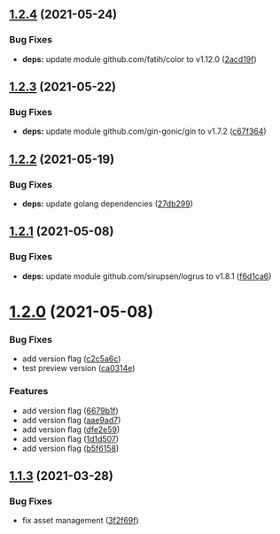 ## [1.2.4](https://github.com/karlderkaefer/go-template-project/compare/v1.2.3...v1.2.4) (2021-05-24)


### Bug Fixes

* **deps:** update module github.com/fatih/color to v1.12.0 ([2acd19f](https://github.com/karlderkaefer/go-template-project/commit/2acd19fe627cf6c939dabbd72cbc0836600e4a80))

## [1.2.3](https://github.com/karlderkaefer/go-template-project/compare/v1.2.2...v1.2.3) (2021-05-22)


### Bug Fixes

* **deps:** update module github.com/gin-gonic/gin to v1.7.2 ([c67f364](https://github.com/karlderkaefer/go-template-project/commit/c67f3641a335ea896d079af6f73de845b3e7f672))

## [1.2.2](https://github.com/karlderkaefer/go-template-project/compare/v1.2.1...v1.2.2) (2021-05-19)


### Bug Fixes

* **deps:** update golang dependencies ([27db299](https://github.com/karlderkaefer/go-template-project/commit/27db29970764bb806e4f8f4194c3eca12cc70142))

## [1.2.1](https://github.com/karlderkaefer/go-template-project/compare/v1.2.0...v1.2.1) (2021-05-08)


### Bug Fixes

* **deps:** update module github.com/sirupsen/logrus to v1.8.1 ([f6d1ca6](https://github.com/karlderkaefer/go-template-project/commit/f6d1ca67045f7cc941b5d0466c0cd1aeff02fe83))

# [1.2.0](https://github.com/karlderkaefer/go-template-project/compare/v1.1.3...v1.2.0) (2021-05-08)


### Bug Fixes

* add version flag ([c2c5a6c](https://github.com/karlderkaefer/go-template-project/commit/c2c5a6cf43f1aa596c691701579c502718dd4479))
* test preview version ([ca0314e](https://github.com/karlderkaefer/go-template-project/commit/ca0314e1b7ddb0454c8cd736faadcd263490af02))


### Features

* add version flag ([6679b1f](https://github.com/karlderkaefer/go-template-project/commit/6679b1f39e3cdb6a27eacff44c19f111e054f9a5))
* add version flag ([aae9ad7](https://github.com/karlderkaefer/go-template-project/commit/aae9ad7924816c30fe22f7d9eb95f90c7017ad0a))
* add version flag ([dfe2e59](https://github.com/karlderkaefer/go-template-project/commit/dfe2e595919111d7fa54e1930136a8e245027f91))
* add version flag ([1d1d507](https://github.com/karlderkaefer/go-template-project/commit/1d1d507e4878067f3dc3e474839eb0db83d9fc62))
* add version flag ([b5f6158](https://github.com/karlderkaefer/go-template-project/commit/b5f615833eb0a26ab340655fb2acd90e4c9e5d12))

## [1.1.3](https://github.com/karlderkaefer/go-template-project/compare/v1.1.2...v1.1.3) (2021-03-28)


### Bug Fixes

* fix asset management ([3f2f69f](https://github.com/karlderkaefer/go-template-project/commit/3f2f69f72d4266160b6081873163ee720cad6dd4))
